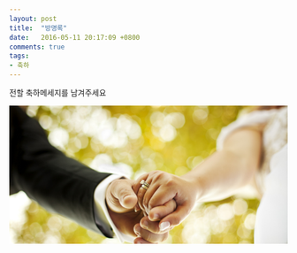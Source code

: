 ```yaml
---
layout: post
title:  "방명록"
date:   2016-05-11 20:17:09 +0800
comments: true
tags:
- 축하
---
```

전할 축하메세지를 남겨주세요

<img src="/img/hand.png">
